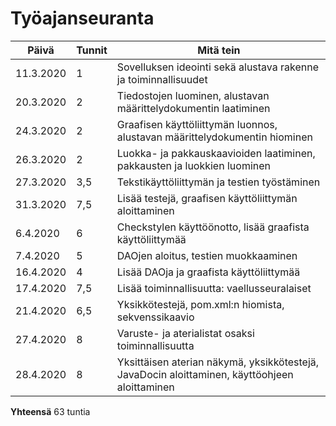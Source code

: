 
# Työajanseuranta

| Päivä | Tunnit | Mitä tein |
| ------ | ------ | ------- |
| 11.3.2020 | 1 | Sovelluksen ideointi sekä alustava rakenne ja toiminnallisuudet |
| 20.3.2020 | 2 | Tiedostojen luominen, alustavan määrittelydokumentin laatiminen |
| 24.3.2020 | 2 | Graafisen käyttöliittymän luonnos, alustavan määrittelydokumentin hiominen |
| 26.3.2020 | 2 | Luokka- ja pakkauskaavioiden laatiminen, pakkausten ja luokkien luominen |
| 27.3.2020 | 3,5 | Tekstikäyttöliittymän ja testien työstäminen |
| 31.3.2020 | 7,5 | Lisää testejä, graafisen käyttöliittymän aloittaminen |
| 6.4.2020 | 6 | Checkstylen käyttöönotto, lisää graafista käyttöliittymää |
| 7.4.2020 | 5 | DAOjen aloitus, testien muokkaaminen |
| 16.4.2020 | 4 | Lisää DAOja ja graafista käyttöliittymää |
| 17.4.2020 | 7,5 | Lisää toiminnallisuutta: vaellusseuralaiset |
| 21.4.2020 | 6,5 | Yksikkötestejä, pom.xml:n hiomista, sekvenssikaavio |
| 27.4.2020 | 8 | Varuste- ja aterialistat osaksi toiminnallisuutta |
| 28.4.2020 | 8 | Yksittäisen aterian näkymä, yksikkötestejä, JavaDocin aloittaminen, käyttöohjeen aloittaminen |

**Yhteensä** 63 tuntia
